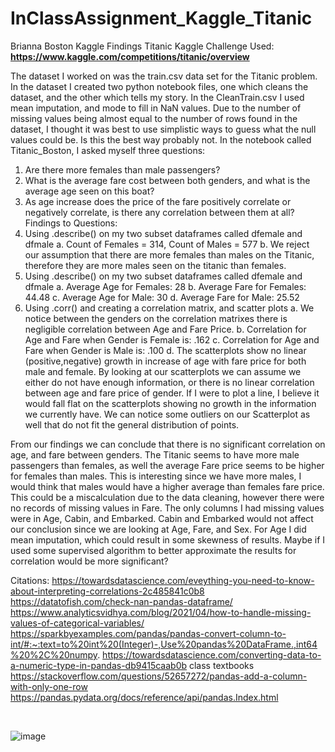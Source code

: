 # InClassAssignment_Kaggle_Titanic
Brianna Boston Kaggle Findings Titanic 
Kaggle Challenge Used: **https://www.kaggle.com/competitions/titanic/overview**

The dataset I worked on was the train.csv data set for the Titanic problem. 
In the dataset I created two python notebook files, one which cleans the dataset, and the other which tells my story. 
In the CleanTrain.csv I used mean imputation, and mode to fill in NaN values. Due to the number of missing values being almost equal to the number of rows found in the dataset, I thought it was best to use simplistic ways to guess what the null values could be. Is this the best way probably not. 
In the notebook called Titanic_Boston, I asked myself three questions:
1.	Are there more females than male passengers?
2.	What is the average fare cost between both genders, and what is the average age seen on this boat?
3.	As age increase does the price of the fare positively correlate or negatively correlate, is there any correlation between them at all?
Findings to Questions:
1.	Using .describe() on my two subset dataframes called dfemale and dfmale
a.	Count of Females = 314, Count of Males = 577
b.	We reject our assumption that there are more females than males on the Titanic, therefore they are more males seen on the titanic than females.
2.	Using .describe() on my two subset dataframes called dfemale and dfmale
a.	Average Age for Females: 28
b.	Average Fare for Females: 44.48
c.	Average Age for Male: 30
d.	Average Fare for Male: 25.52
3.	Using .corr() and creating a correlation matrix, and scatter plots
a.	We notice between the genders on the correlation matrixes there is negligible correlation between Age and Fare Price. 
b.	Correlation for Age and Fare when Gender is Female is:  .162
c.	Correlation for Age and Fare when Gender is Male is: .100
d.	The scatterplots show no linear (positive,negative) growth in increase of age with fare price for both male and female. By looking at our scatterplots we can assume we either do not have enough information, or there is no linear correlation between age and fare price of gender. If I were to plot a line, I believe it would fall flat on the scatterplots showing no growth in the information we currently have. We can notice some outliers on our Scatterplot as well that do not fit the general distribution of points.

From our findings we can conclude that there is no significant correlation on age, and fare between genders. The Titanic seems to have more male passengers than females, as well the average Fare price seems to be higher for females than males. This is interesting since we have more males, I would think that males would have a higher average than females fare price. This could be a miscalculation due to the data cleaning, however there were no records of missing values in Fare. The only columns I had missing values were in Age, Cabin, and Embarked. Cabin and Embarked would not affect our conclusion since we are looking at Age, Fare, and Sex. For Age I did mean imputation, which could result in some skewness of results. Maybe if I used some supervised algorithm to better approximate the results for correlation would be more significant? 

Citations:
https://towardsdatascience.com/eveything-you-need-to-know-about-interpreting-correlations-2c485841c0b8
https://datatofish.com/check-nan-pandas-dataframe/
https://www.analyticsvidhya.com/blog/2021/04/how-to-handle-missing-values-of-categorical-variables/
https://sparkbyexamples.com/pandas/pandas-convert-column-to-int/#:~:text=to%20int%20(Integer)-,Use%20pandas%20DataFrame.,int64%20%2C%20numpy.
https://towardsdatascience.com/converting-data-to-a-numeric-type-in-pandas-db9415caab0b
class textbooks
https://stackoverflow.com/questions/52657272/pandas-add-a-column-with-only-one-row
https://pandas.pydata.org/docs/reference/api/pandas.Index.html



 





![image](https://user-images.githubusercontent.com/93952383/198935849-810f82d3-4562-4383-a6a2-a44a0a00c163.png)
